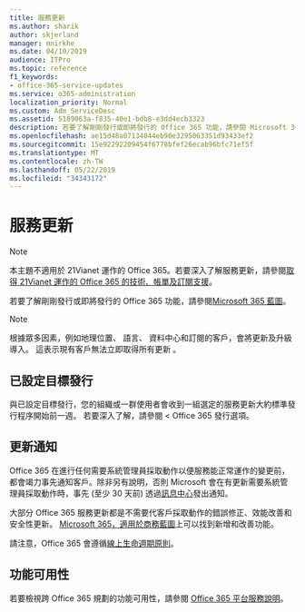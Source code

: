 ```yaml
---
title: 服務更新
ms.author: sharik
author: skjerland
manager: mnirkhe
ms.date: 04/10/2019
audience: ITPro
ms.topic: reference
f1_keywords:
- office-365-service-updates
ms.service: o365-administration
localization_priority: Normal
ms.custom: Adm_ServiceDesc
ms.assetid: 5189063a-f835-40e1-bdb8-e3dd4ecb3323
description: 若要了解剛剛發行或即將發行的 Office 365 功能，請參閱 Microsoft 365 藍圖。
ms.openlocfilehash: ae15d48a07134044eb90e3295063351d93433ef2
ms.sourcegitcommit: 15e92292209454f6778bfef26ecab96bfc71ef5f
ms.translationtype: MT
ms.contentlocale: zh-TW
ms.lasthandoff: 05/22/2019
ms.locfileid: "34343172"
---
```

# <a name="service-updates"></a>服務更新

> [!NOTE]
> 本主題不適用於 21Vianet 運作的 Office 365。若要深入了解服務更新，請參閱[取得 21Vianet 運作的 Office 365 的技術、帳單及訂閱支援](http://go.microsoft.com/fwlink/?LinkID=733350&amp;clcid=0x409)。 
  
若要了解剛剛發行或即將發行的 Office 365 功能，請參閱[Microsoft 365 藍圖](https://go.microsoft.com/fwlink/?LinkId=509914)。
  
> [!NOTE]
> 根據眾多因素，例如地理位置、 語言、 資料中心和訂閱的客戶，會將更新及升級導入。 這表示現有客戶無法立即取得所有更新 。 
  
## <a name="targeted-release"></a>已設定目標發行

與已設定目標發行，您的組織或一群使用者會收到一組選定的服務更新大約標準發行程序開始前一週。 若要深入了解，請參閱 < <b0>Office 365 發行選項</b0>。 
  
## <a name="update-notifications"></a>更新通知

Office 365 在進行任何需要系統管理員採取動作以便服務能正常運作的變更前，都會竭力事先通知客戶。除非另有說明，否則 Microsoft 會在有更新需要系統管理員採取動作時，事先 (至少 30 天前) 透過[訊息中心](http://technet.microsoft.com/library/38FB3333-BFCC-4340-A37B-DEDA509C209.aspx)發出通知。 
  
大部分 Office 365 服務更新都是不需要代客戶採取動作的錯誤修正、效能改善和安全性更新。 [Microsoft 365，適用於商務藍圖](http://roadmap.office.com/)上可以找到新增和改善功能。
  
請注意，Office 365 會遵循[線上生命週期原則](https://support.microsoft.com/lifecycle#gp/osslpolicy)。
  
## <a name="feature-availability"></a>功能可用性

若要檢視跨 Office 365 規劃的功能可用性，請參閱 [Office 365 平台服務說明](https://technet.microsoft.com/library/office-365-platform-service-description.aspx)。
  

